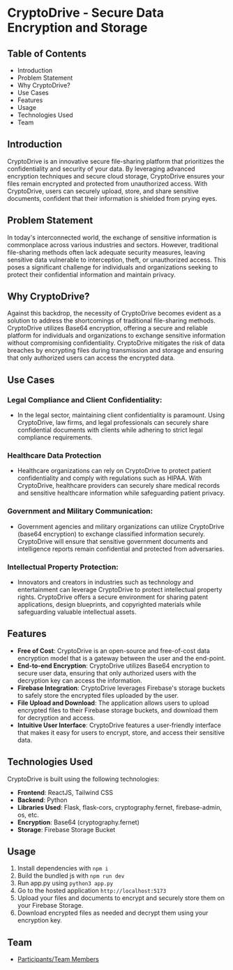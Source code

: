# CryptoDrive - Secure Data Encryption and Storage

## Table of Contents
- Introduction
- Problem Statement
- Why CryptoDrive?
- Use Cases
- Features
- Usage
- Technologies Used
- Team

## Introduction
CryptoDrive is an innovative secure file-sharing platform that prioritizes the confidentiality and security of your data. By leveraging advanced encryption techniques and secure cloud storage, CryptoDrive ensures your files remain encrypted and protected from unauthorized access. With CryptoDrive, users can securely upload, store, and share sensitive documents, confident that their information is shielded from prying eyes.

## Problem Statement
In today's interconnected world, the exchange of sensitive information is commonplace across various industries and sectors. However, traditional file-sharing methods often lack adequate security measures, leaving sensitive data vulnerable to interception, theft, or unauthorized access. This poses a significant challenge for individuals and organizations seeking to protect their confidential information and maintain privacy.

## Why CryptoDrive?
Against this backdrop, the necessity of CryptoDrive becomes evident as a solution to address the shortcomings of traditional file-sharing methods. CryptoDrive utilizes Base64 encryption, offering a secure and reliable platform for individuals and organizations to exchange sensitive information without compromising confidentiality. CryptoDrive mitigates the risk of data breaches by encrypting files during transmission and storage and ensuring that only authorized users can access the encrypted data.

## Use Cases
### Legal Compliance and Client Confidentiality:
- In the legal sector, maintaining client confidentiality is paramount. Using CryptoDrive, law firms, and legal professionals can securely share confidential documents with clients while adhering to strict legal compliance requirements.

### Healthcare Data Protection
- Healthcare organizations can rely on CryptoDrive to protect patient confidentiality and comply with regulations such as HIPAA. With CryptoDrive, healthcare providers can securely share medical records and sensitive healthcare information while safeguarding patient privacy.

### Government and Military Communication:
- Government agencies and military organizations can utilize CryptoDrive (base64 encryption) to exchange classified information securely. CryptoDrive will ensure that sensitive government documents and intelligence reports remain confidential and protected from adversaries.

### Intellectual Property Protection:
- Innovators and creators in industries such as technology and entertainment can leverage CryptoDrive to protect intellectual property rights. CryptoDrive offers a secure environment for sharing patent applications, design blueprints, and copyrighted materials while safeguarding valuable intellectual assets.

## Features
- **Free of Cost**: CryptoDrive is an open-source and free-of-cost data encryption model that is a gateway between the user and the end-point.
- **End-to-end Encryption**: CryptoDrive utilizes Base64 encryption to secure user data, ensuring that only authorized users with the decryption key can access the information.
- **Firebase Integration**: CryptoDrive leverages Firebase's storage buckets to safely store the encrypted files uploaded by the user.
- **File Upload and Download**: The application allows users to upload encrypted files to their Firebase storage buckets, and download them for decryption and access.
- **Intuitive User Interface**: CryptoDrive features a user-friendly interface that makes it easy for users to encrypt, store, and access their sensitive data.

## Technologies Used
CryptoDrive is built using the following technologies:
- **Frontend**: ReactJS, Tailwind CSS
- **Backend**: Python
- **Libraries Used**: Flask, flask-cors, cryptography.fernet, firebase-admin, os, etc.
- **Encryption**: Base64 (cryptography.fernet)
- **Storage**: Firebase Storage Bucket

## Usage
1. Install dependencies with `npm i`
2. Build the bundled js with `npm run dev`
3. Run app.py using `python3 app.py`
4. Go to the hosted application `http://localhost:5173`
5. Upload your files and documents to encrypt and securely store them on your Firebase Storage.
6. Download encrypted files as needed and decrypt them using your encryption key.

## Team 
- [Participants/Team Members](https://github.com/Sharjeel-Afridi/CryptoDrive/blob/main/PARTICIPANTS.md)
